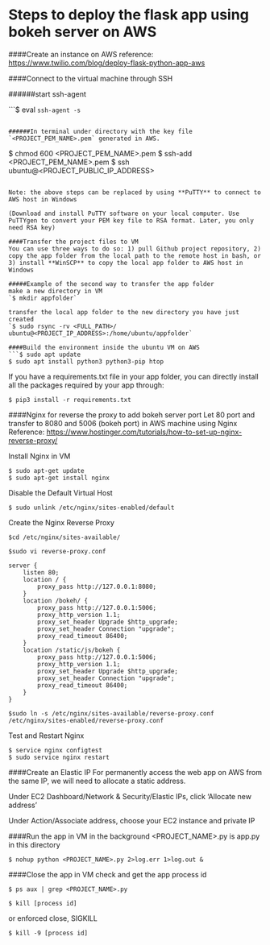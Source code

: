 # Steps to deploy the flask app using bokeh server on AWS


####Create an instance on AWS
reference: https://www.twilio.com/blog/deploy-flask-python-app-aws

####Connect to the virtual machine through SSH

######start ssh-agent

```$ eval `ssh-agent -s`
```

######In terminal under directory with the key file `<PROJECT_PEM_NAME>.pem` generated in AWS.
```
$ chmod 600 <PROJECT_PEM_NAME>.pem
$ ssh-add <PROJECT_PEM_NAME>.pem
$ ssh ubuntu@<PROJECT_PUBLIC_IP_ADDRESS>
```

Note: the above steps can be replaced by using **PuTTY** to connect to AWS host in Windows

(Download and install PuTTY software on your local computer. Use PuTTYgen to convert your PEM key file to RSA format. Later, you only need RSA key)

####Transfer the project files to VM
You can use three ways to do so: 1) pull Github project repository, 2) copy the app folder from the local path to the remote host in bash, or 3) install **WinSCP** to copy the local app folder to AWS host in Windows

#####Example of the second way to transfer the app folder
make a new directory in VM
`$ mkdir appfolder`

transfer the local app folder to the new directory you have just created
`$ sudo rsync -rv <FULL_PATH>/ ubuntu@<PROJECT_IP_ADDRESS>:/home/ubuntu/appfolder`

####Build the environment inside the ubuntu VM on AWS
```$ sudo apt update
$ sudo apt install python3 python3-pip htop
```
If you have a requirements.txt file in your app folder, you can directly install all the packages required by your app through:
```
$ pip3 install -r requirements.txt
```

####Nginx for reverse the proxy to add bokeh server port
Let 80 port and transfer to 8080 and 5006 (bokeh port) in AWS machine using Nginx
Reference: https://www.hostinger.com/tutorials/how-to-set-up-nginx-reverse-proxy/

Install Nginx in VM
```
$ sudo apt-get update
$ sudo apt-get install nginx
```

Disable the Default Virtual Host
```
$ sudo unlink /etc/nginx/sites-enabled/default
```

Create the Nginx Reverse Proxy
```
$cd /etc/nginx/sites-available/

$sudo vi reverse-proxy.conf

server {
    listen 80;
    location / {
        proxy_pass http://127.0.0.1:8080;
    }
    location /bokeh/ {
        proxy_pass http://127.0.0.1:5006;
        proxy_http_version 1.1;
        proxy_set_header Upgrade $http_upgrade;
        proxy_set_header Connection "upgrade";
        proxy_read_timeout 86400;
    }
    location /static/js/bokeh {
        proxy_pass http://127.0.0.1:5006;
        proxy_http_version 1.1;
        proxy_set_header Upgrade $http_upgrade;
        proxy_set_header Connection "upgrade";
        proxy_read_timeout 86400;
    }
}

$sudo ln -s /etc/nginx/sites-available/reverse-proxy.conf /etc/nginx/sites-enabled/reverse-proxy.conf
```

Test and Restart Nginx
```
$ service nginx configtest
$ sudo service nginx restart
```

####Create an Elastic IP
For permanently access the web app on AWS from the same IP, we will need to allocate a static address.

Under EC2 Dashboard/Network & Security/Elastic IPs, click ‘Allocate new address’

Under Action/Associate address, choose your EC2 instance and private IP


####Run the app in VM in the background
<PROJECT_NAME>.py is app.py in this directory
```
$ nohup python <PROJECT_NAME>.py 2>log.err 1>log.out &
```

####Close the app in VM
check and get the app process id
```
$ ps aux | grep <PROJECT_NAME>.py
```

```
$ kill [process id]
```
or enforced close, SIGKILL
```
$ kill -9 [process id]
```